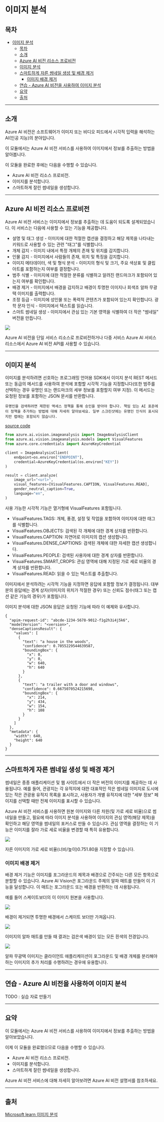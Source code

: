 # 이미지 분석

## 목차
- [이미지 분석](#이미지-분석)
  - [목차](#목차)
  - [소개](#소개)
  - [Azure AI 비전 리소스 프로비전](#azure-ai-비전-리소스-프로비전)
  - [이미지 분석](#이미지-분석-1)
  - [스마트하게 자른 썸네일 생성 및 배경 제거](#스마트하게-자른-썸네일-생성-및-배경-제거)
    - [이미지 배경 제거](#이미지-배경-제거)
  - [연습 - Azure AI 비전을 사용하여 이미지 분석](#연습---azure-ai-비전을-사용하여-이미지-분석)
  - [요약](#요약)
  - [출처](#출처)

---
## 소개

Azure AI 비전은 소프트웨어가 이미지 또는 비디오 피드에서 시각적 입력을 해석하는 AI(인공 지능)의 분야입니다.

이 모듈에서는 Azure AI 비전 서비스를 사용하여 이미지에서 정보를 추출하는 방법을 알아봅니다.

이 모듈을 완료한 후에는 다음을 수행할 수 있습니다.

 - Azure AI 비전 리소스 프로비전.
 - 이미지를 분석합니다.
 - 스마트하게 잘린 썸네일을 생성합니다.

---
## Azure AI 비전 리소스 프로비전

Azure AI 비전 서비스는 이미지에서 정보를 추출하는 데 도움이 되도록 설계되었습니다. 이 서비스는 다음에 사용할 수 있는 기능을 제공합니다.

 - 설명 및 태그 생성 - 이미지에 대한 적절한 캡션을 결정하고 해당 제목을 나타내는 키워드로 사용할 수 있는 관련 "태그"를 식별합니다.
 - 개체 감지 - 이미지 내에서 특정 개체의 존재 및 위치를 감지합니다.
 - 인물 감지 - 이미지에서 사람들의 존재, 위치 및 특징을 감지합니다.
 - 이미지 메타데이터, 색 및 형식 분석 - 이미지의 형식 및 크기, 주요 색상표 및 클립 아트를 포함하는지 여부를 결정합니다.
 - 범주 식별 - 이미지에 대한 적절한 분류를 식별하고 알려진 랜드마크가 포함되어 있는지 여부를 확인합니다.
 - 배경 제거 - 이미지에서 배경을 감지하고 배경이 투명한 이미지나 회색조 알파 무광택 이미지를 출력합니다.
 - 조정 등급 - 이미지에 성인물 또는 폭력적 콘텐츠가 포함되어 있는지 확인합니다.
광학 문자 인식 - 이미지에서 텍스트를 읽습니다.
 - 스마트 썸네일 생성 - 이미지에서 관심 있는 기본 영역을 식별하여 더 작은 "썸네일" 버전을 만듭니다.

![](../img/computer-vision.png)

Azure AI 비전을 단일 서비스 리소스로 프로비전하거나 다중 서비스 Azure AI 서비스 리소스에서 Azure AI 비전 API를 사용할 수 있습니다.

---
## 이미지 분석

이미지를 분석하려면 선호하는 프로그래밍 언어용 SDK에서 이미지 분석 REST 메서드 또는 동급의 메서드를 사용하여 분석에 포함할 시각적 기능을 지정합니다(또한 범주를 선택하는 경우 유명인 또는 랜드마크의 세부 정보를 포함할지 여부 지정). 이 메서드는 요청된 정보를 포함하는 JSON 문서를 반환합니다.

```
유명인을 검색하려면 제한된 액세스 정책을 통해 승인을 받아야 합니다. 책임 있는 AI 표준에 이 정책을 추가하는 방법에 대해 자세히 알아보세요. 일부 스크린샷에는 유명인 인식이 표시되지만 랩에는 포함되지 않습니다.
```

[source code](../src/image_processing.py)
```python
from azure.ai.vision.imageanalysis import ImageAnalysisClient
from azure.ai.vision.imageanalysis.models import VisualFeatures
from azure.core.credentials import AzureKeyCredential

client = ImageAnalysisClient(
    endpoint=os.environ["ENDPOINT"],
    credential=AzureKeyCredential(os.environ["KEY"])
)

result = client.analyze(
    image_url="<url>",
    visual_features=[VisualFeatures.CAPTION, VisualFeatures.READ],
    gender_neutral_caption=True,
    language="en",
)
```

사용 가능한 시각적 기능은 열거형에 VisualFeatures 포함됩니다.

 - VisualFeatures.TAGS: 개체, 풍경, 설정 및 작업을 포함하여 이미지에 대한 태그를 식별합니다.
 - VisualFeatures.OBJECTS: 검색된 각 개체에 대한 경계 상자를 반환합니다.
 - VisualFeatures.CAPTION: 자연어로 이미지의 캡션 생성합니다.
 - VisualFeatures.DENSE_CAPTIONS: 검색된 개체에 대한 자세한 캡션 생성합니다.
 - VisualFeatures.PEOPLE: 검색된 사용자에 대한 경계 상자를 반환합니다.
 - VisualFeatures.SMART_CROPS: 관심 영역에 대해 지정된 가로 세로 비율의 경계 상자를 반환합니다.
 - VisualFeatures.READ: 읽을 수 있는 텍스트를 추출합니다.

이미지에서 분석하려는 시각적 기능을 지정하면 응답에 포함할 정보가 결정됩니다. 대부분의 응답에는 경계 상자(이미지의 위치가 적절한 경우) 또는 신뢰도 점수(태그 또는 캡션 같은 기능의 경우)가 포함됩니다.

이미지 분석에 대한 JSON 응답은 요청된 기능에 따라 이 예제와 유사합니다.

```
{
  "apim-request-id": "abcde-1234-5678-9012-f1g2h3i4j5k6",
  "modelVersion": "<version>",
  "denseCaptionsResult": {
    "values": [
      {
        "text": "a house in the woods",
        "confidence": 0.7055229544639587,
        "boundingBox": {
          "x": 0,
          "y": 0,
          "w": 640,
          "h": 640
        }
      },
      {
        "text": "a trailer with a door and windows",
        "confidence": 0.6675070524215698,
        "boundingBox": {
          "x": 214,
          "y": 434,
          "w": 154,
          "h": 108
        }
      }
    ]
  },
  "metadata": {
    "width": 640,
    "height": 640
  }
}
```

---
## 스마트하게 자른 썸네일 생성 및 배경 제거

썸네일은 종종 애플리케이션 및 웹 사이트에서 더 작은 버전의 이미지를 제공하는 데 사용됩니다. 예를 들어, 관광지는 각 유적지에 대한 대표적인 작은 썸네일 이미지로 도시에 있는 작은 관광용 유적지 목록을 표시하고, 사용자가 개별 유적지에 대한 "세부 정보" 페이지를 선택할 때만 전체 이미지를 표시할 수 있습니다.

Azure AI 비전 서비스를 사용하면 원본 이미지와 다른 차원(및 가로 세로 비율)으로 썸네일을 만들고, 필요에 따라 이미지 분석을 사용하여 이미지의 관심 영역(해당 제목)을 확인하고 해당 영역을 썸네일의 포커스로 만들 수 있습니다. 관심 영역을 결정하는 이 기능은 이미지를 잘라 가로 세로 비율을 변경할 때 특히 유용합니다.

![](../img/smart-cropping.png)

자른 이미지의 가로 세로 비율(너비/높이)0.751.80을 지정할 수 있습니다.

### 이미지 배경 제거

배경 제거 기능은 이미지를 포그라운드의 제목과 배경으로 간주되는 다른 모든 항목으로 분할할 수 있습니다. Azure AI Vision은 포그라운드 주체의 알파 매트를 만들어 이 기능을 달성합니다. 이 매트는 포그라운드 또는 배경을 반환하는 데 사용됩니다.

예를 들어 스케이트보더의 이 이미지 원본을 사용합니다.

![](../img/sample-skateboard.jpg)

배경이 제거되면 투명한 배경에서 스케이트 보더만 가져옵니다.

![](../img/sample-skateboard-no-background.png)

이미지의 알파 매트를 만들 때 결과는 검은색 배경이 있는 모든 흰색의 전경입니다.

![](../img/sample-skateboard-alpha-matte.png)

알파 무광택 이미지는 클라이언트 애플리케이션이 포그라운드 및 배경 개체를 분리해야 하는 이미지의 추가 처리를 수행하려는 경우에 유용합니다.

---
## 연습 - Azure AI 비전을 사용하여 이미지 분석

TODO : 실습 자료 만들기

---
## 요약

이 모듈에서는 Azure AI 비전 서비스를 사용하여 이미지에서 정보를 추출하는 방법을 알아보았습니다.

이제 이 모듈을 완료했으므로 다음을 수행할 수 있습니다.

 - Azure AI 비전 리소스 프로비전.
 - 이미지를 분석합니다.
 - 스마트하게 잘린 썸네일을 생성합니다.

Azure AI 비전 서비스에 대해 자세히 알아보려면 Azure AI 비전 설명서를 참조하세요.

---
## 출처
[Microsoft learn 이미지 분석](https://learn.microsoft.com/ko-kr/training/paths/create-computer-vision-solutions-azure-ai/)